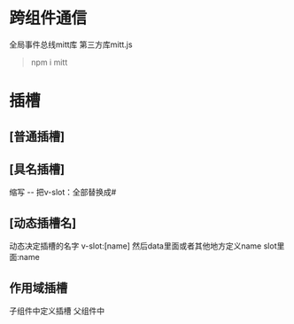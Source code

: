 # 跨组件通信
全局事件总线mitt库 第三方库mitt.js
>npm i mitt

# 插槽
## [普通插槽]
## [具名插槽]
缩写 -- 把v-slot：全部替换成#
## [动态插槽名] 
动态决定插槽的名字 v-slot:[name]  然后data里面或者其他地方定义name slot里面:name
## 作用域插槽
子组件中定义插槽 <slot :item="item" :index="index"></slot>
父组件中 <template v-slot="slotProps">  才能拿到item和index里面的数据进行使用 slotProps的名字可以自定义 也可以是abc slotProps.item，slotProps.index 
具名插槽和作用域插槽一起使用 <template v-slot:left="slotProps">